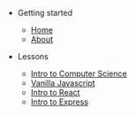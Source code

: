 <!-- docs/_sidebar.md -->

- Getting started

  - [Home](/)
  - [About](about.md)

- Lessons

  - [Intro to Computer Science](/intro-to-computer-science/README)
  - [Vanilla Javascript](/vanilla-javascript/README)
  - [Intro to React](/intro-to-react/README)
  - [Intro to Express](/intro-to-express/README)
